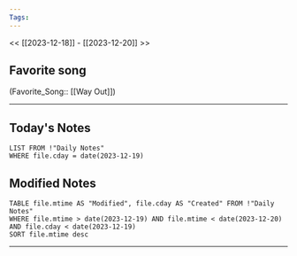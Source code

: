 ```yaml
---
Tags:
---
```

<< [[2023-12-18]] - [[2023-12-20]] >>
## Favorite song
(Favorite_Song:: [[Way Out]])

___
## Today's Notes
```dataview
LIST FROM !"Daily Notes"
WHERE file.cday = date(2023-12-19)
```
## Modified Notes
```dataview
TABLE file.mtime AS "Modified", file.cday AS "Created" FROM !"Daily Notes" 
WHERE file.mtime > date(2023-12-19) AND file.mtime < date(2023-12-20) AND file.cday < date(2023-12-19)
SORT file.mtime desc
```
___
